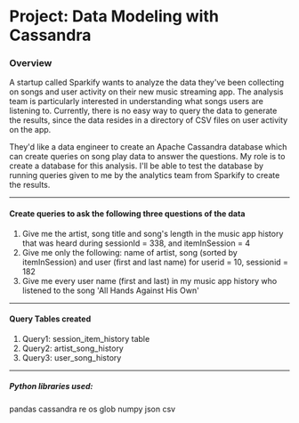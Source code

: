 # Project: Data Modeling with Cassandra


### Overview

A startup called Sparkify wants to analyze the data they've been collecting on songs and user activity on their new music streaming app. The analysis team is particularly interested in understanding what songs users are listening to. Currently, there is no easy way to query the data to generate the results, since the data resides in a directory of CSV files on user activity on the app.

They'd like a data engineer to create an Apache Cassandra database which can create queries on song play data to answer the questions. My role is to create a database for this analysis. I'll be able to test the database by running queries given to me by the analytics team from Sparkify to create the results.

---

#### **Create queries to ask the following three questions of the data**

1. Give me the artist, song title and song's length in the music app history that was heard during sessionId = 338, and itemInSession = 4
2. Give me only the following: name of artist, song (sorted by itemInSession) and user (first and last name) for userid = 10, sessionid = 182
3. Give me every user name (first and last) in my music app history who listened to the song 'All Hands Against His Own'

---

#### Query Tables created

1. Query1: session_item_history table
2. Query2: artist_song_history
3. Query3: user_song_history

---

##### Python libraries used:
pandas
cassandra
re
os
glob
numpy
json
csv